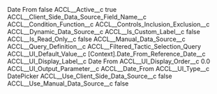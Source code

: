 <?xml version="1.0" encoding="UTF-8"?>
<CustomMetadata xmlns="http://soap.sforce.com/2006/04/metadata" xmlns:xsi="http://www.w3.org/2001/XMLSchema-instance" xmlns:xsd="http://www.w3.org/2001/XMLSchema">
    <label>Date From</label>
    <protected>false</protected>
    <values>
        <field>ACCL__Active__c</field>
        <value xsi:type="xsd:boolean">true</value>
    </values>
    <values>
        <field>ACCL__Client_Side_Data_Source_Field_Name__c</field>
        <value xsi:nil="true"/>
    </values>
    <values>
        <field>ACCL__Condition_Function__c</field>
        <value xsi:nil="true"/>
    </values>
    <values>
        <field>ACCL__Controls_Inclusion_Exclusion__c</field>
        <value xsi:nil="true"/>
    </values>
    <values>
        <field>ACCL__Dynamic_Data_Source__c</field>
        <value xsi:nil="true"/>
    </values>
    <values>
        <field>ACCL__Is_Custom_Label__c</field>
        <value xsi:type="xsd:boolean">false</value>
    </values>
    <values>
        <field>ACCL__Is_Read_Only__c</field>
        <value xsi:type="xsd:boolean">false</value>
    </values>
    <values>
        <field>ACCL__Manual_Data_Source__c</field>
        <value xsi:nil="true"/>
    </values>
    <values>
        <field>ACCL__Query_Definition__c</field>
        <value xsi:type="xsd:string">ACCL__Filtered_Tactic_Selection_Query</value>
    </values>
    <values>
        <field>ACCL__UI_Default_Value__c</field>
        <value xsi:type="xsd:string">[Context].Date_From_Reference_Date__c</value>
    </values>
    <values>
        <field>ACCL__UI_Display_Label__c</field>
        <value xsi:type="xsd:string">Date From</value>
    </values>
    <values>
        <field>ACCL__UI_Display_Order__c</field>
        <value xsi:type="xsd:double">0.0</value>
    </values>
    <values>
        <field>ACCL__UI_Output_Parameter__c</field>
        <value xsi:type="xsd:string">ACCL__Date_From</value>
    </values>
    <values>
        <field>ACCL__UI_Type__c</field>
        <value xsi:type="xsd:string">DatePicker</value>
    </values>
    <values>
        <field>ACCL__Use_Client_Side_Data_Source__c</field>
        <value xsi:type="xsd:boolean">false</value>
    </values>
    <values>
        <field>ACCL__Use_Manual_Data_Source__c</field>
        <value xsi:type="xsd:boolean">false</value>
    </values>
</CustomMetadata>
